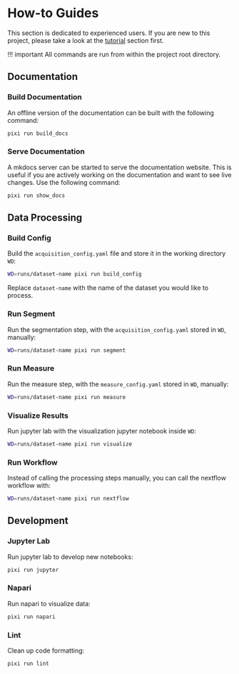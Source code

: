 # How-to Guides
This section is dedicated to experienced users. If you are new to this project, please take a look at the [tutorial](../tutorial/run_processing_steps.md) section first.

!!! important
    All commands are run from within the project root directory.

## Documentation
### Build Documentation
An offline version of the documentation can be built with the following command:
```bash
pixi run build_docs
```

### Serve Documentation
A mkdocs server can be started to serve the documentation website. This is useful if you are actively working on the documentation and want to see live changes. Use the following command:
```bash
pixi run show_docs
```

## Data Processing
### Build Config
Build the `acquisition_config.yaml` file and store it in the working directory `WD`:
```bash
WD=runs/dataset-name pixi run build_config
```

Replace `dataset-name` with the name of the dataset you would like to process.

### Run Segment
Run the segmentation step, with the `acquisition_config.yaml` stored in `WD`, manually:
```bash
WD=runs/dataset-name pixi run segment
```

### Run Measure
Run the measure step, with the `measure_config.yaml` stored in `WD`, manually:
```bash
WD=runs/dataset-name pixi run measure
```

### Visualize Results
Run jupyter lab with the visualization jupyter notebook inside `WD`:
```bash
WD=runs/dataset-name pixi run visualize
```

### Run Workflow
Instead of calling the processing steps manually, you can call the nextflow workflow with:
```bash
WD=runs/dataset-name pixi run nextflow
```

## Development
### Jupyter Lab
Run jupyter lab to develop new notebooks:
```bash
pixi run jupyter
```

### Napari
Run napari to visualize data:
```bash
pixi run napari
```

### Lint
Clean up code formatting:
```bash
pixi run lint
```
